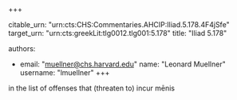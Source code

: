 +++


citable_urn: "urn:cts:CHS:Commentaries.AHCIP:Iliad.5.178.4F4jSfe"
target_urn: "urn:cts:greekLit:tlg0012.tlg001:5.178"
title: "Iliad 5.178"

authors:
- email: "muellner@chs.harvard.edu"
  name: "Leonard Muellner"
  username: "lmuellner"
+++

<p>in the list of offenses that (threaten to) incur mēnis</p>